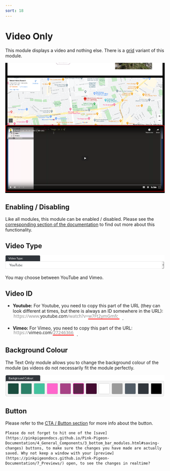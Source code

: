 ```yaml
---
sort: 18
---
```


# Video Only

This module displays a video and nothing else. There is a [grid](https://pinkpigeondocs.github.io/Pink-Pigeon-Documentation/4_General_Components/7_grids.html) variant of this module.

![Image of the video only module online](https://raw.githubusercontent.com/pinkpigeondocs/Pink-Pigeon-Documentation/master/docs/6_Modules/images/18_video_only_online.png)

## Enabling / Disabling

Like all modules, this module can be enabled / disabled. Please see the [corresponding section of the documentation][endis] to find out more about this functionality.

[endis]: https://pinkpigeondocs.github.io/Pink-Pigeon-Documentation/4_General_Components/4_enabling_disabling_modules.html

## Video Type

![Image of the text and video module - video type option](https://raw.githubusercontent.com/pinkpigeondocs/Pink-Pigeon-Documentation/master/docs/6_Modules/images/18_video_only_video_type.png)

You may choose between YouTube and Vimeo.

## Video ID

- **Youtube:** For Youtube, you need to copy this part of the URL (they can look different at times, but there is always an ID somewhere in the URL): ![Image of the youtube url example](https://raw.githubusercontent.com/pinkpigeondocs/Pink-Pigeon-Documentation/master/docs/6_Modules/images/16_text_and_video_youtube_url.png).

- **Vimeo:** For Vimeo, you need to copy this part of the URL: ![Image of the vimeo url example](https://raw.githubusercontent.com/pinkpigeondocs/Pink-Pigeon-Documentation/master/docs/6_Modules/images/16_text_and_video_vimeo_url.png).

## Background Colour

The Text Only module allows you to change the background colour of the module (as videos do not necessarily fit the module perfectly.

![Image of the video only module background colour option](https://raw.githubusercontent.com/pinkpigeondocs/Pink-Pigeon-Documentation/master/docs/6_Modules/images/18_video_only_background_colour.png)

## Button

Please refer to the [CTA / Button section](https://pinkpigeondocs.github.io/Pink-Pigeon-Documentation/4_General_Components/5_CTA_button.html) for more info about the button.

```tip
Please do not forget to hit one of the [save](https://pinkpigeondocs.github.io/Pink-Pigeon-Documentation/4_General_Components/3_bottom_bar_modules.html#saving-changes) buttons, to make sure the changes you have made are actually saved. Why not keep a window with your [preview](https://pinkpigeondocs.github.io/Pink-Pigeon-Documentation/7_Previews/) open, to see the changes in realtime?
```